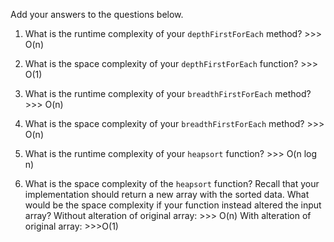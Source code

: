 Add your answers to the questions below.

1. What is the runtime complexity of your `depthFirstForEach` method? >>> O(n)

2. What is the space complexity of your `depthFirstForEach` function? >>> O(1)

3. What is the runtime complexity of your `breadthFirstForEach` method? >>> O(n)

4. What is the space complexity of your `breadthFirstForEach` method? >>> O(n)

5. What is the runtime complexity of your `heapsort` function? >>> O(n log n)

6. What is the space complexity of the `heapsort` function? Recall that your implementation should return a new array with the sorted data. What would be the space complexity if your function instead altered the input array?
Without alteration of original array: >>> O(n)
With alteration of original array: >>>O(1) 